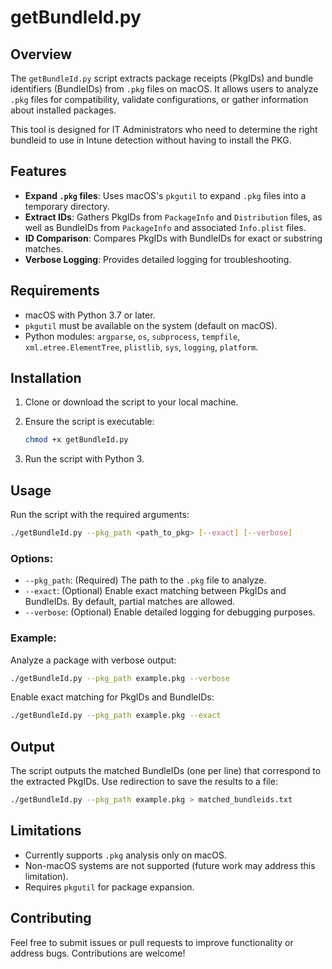 
# getBundleId.py

## Overview

The `getBundleId.py` script extracts package receipts (PkgIDs) and bundle identifiers (BundleIDs) from `.pkg` files on macOS. It allows users to analyze `.pkg` files for compatibility, validate configurations, or gather information about installed packages.

This tool is designed for IT Administrators who need to determine the right bundleid to use in Intune detection without having to install the PKG.

## Features

- **Expand `.pkg` files**: Uses macOS's `pkgutil` to expand `.pkg` files into a temporary directory.
- **Extract IDs**: Gathers PkgIDs from `PackageInfo` and `Distribution` files, as well as BundleIDs from `PackageInfo` and associated `Info.plist` files.
- **ID Comparison**: Compares PkgIDs with BundleIDs for exact or substring matches.
- **Verbose Logging**: Provides detailed logging for troubleshooting.

## Requirements

- macOS with Python 3.7 or later.
- `pkgutil` must be available on the system (default on macOS).
- Python modules: `argparse`, `os`, `subprocess`, `tempfile`, `xml.etree.ElementTree`, `plistlib`, `sys`, `logging`, `platform`.

## Installation

1. Clone or download the script to your local machine.
2. Ensure the script is executable:

   ```bash
   chmod +x getBundleId.py
   ```

3. Run the script with Python 3.

## Usage

Run the script with the required arguments:

```bash
./getBundleId.py --pkg_path <path_to_pkg> [--exact] [--verbose]
```

### Options:

- `--pkg_path`: (Required) The path to the `.pkg` file to analyze.
- `--exact`: (Optional) Enable exact matching between PkgIDs and BundleIDs. By default, partial matches are allowed.
- `--verbose`: (Optional) Enable detailed logging for debugging purposes.

### Example:

Analyze a package with verbose output:

```bash
./getBundleId.py --pkg_path example.pkg --verbose
```

Enable exact matching for PkgIDs and BundleIDs:

```bash
./getBundleId.py --pkg_path example.pkg --exact
```

## Output

The script outputs the matched BundleIDs (one per line) that correspond to the extracted PkgIDs. Use redirection to save the results to a file:

```bash
./getBundleId.py --pkg_path example.pkg > matched_bundleids.txt
```

## Limitations

- Currently supports `.pkg` analysis only on macOS.
- Non-macOS systems are not supported (future work may address this limitation).
- Requires `pkgutil` for package expansion.

## Contributing

Feel free to submit issues or pull requests to improve functionality or address bugs. Contributions are welcome!
